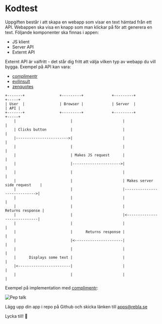 # Kodtest

Uppgiften består i att skapa en webapp som visar en text hämtad från ett API.
Webappen ska visa en knapp som man klickar på för att generera en text.
Följande komponenter ska finnas i appen:

 - JS klient
 - Server API
 - Externt API

Externt API är valfritt - det står dig fritt att välja vilken typ av
webapp du vill bygga. Exempel på API kan vara:

 - [complimentr][1]
 - [evilinsult][2]
 - [zenquotes][3]



```
+-------+                +---------+             +---------+                      +-----+
| User  |                | Browser |             | Server  |                      | API |
+-------+                +---------+             +---------+                      +-----+
    |                         |                       |                              |
    | Clicks button           |                       |                              |
    |------------------------>|                       |                              |
    |                         |                       |                              |
    |                         | Makes JS request      |                              |
    |                         |---------------------->|                              |
    |                         |                       |                              |
    |                         |                       | Makes server side request    |
    |                         |                       |----------------------------->|
    |                         |                       |                              |
    |                         |                       |             Returns response |
    |                         |                       |<-----------------------------|
    |                         |                       |                              |
    |                         |      Returns response |                              |
    |                         |<----------------------|                              |
    |                         |                       |                              |
    |      Displays some text |                       |                              |
    |<------------------------|                       |                              |
    |                         |                       |                              |
```

Exempel på implementation med [complimentr][1]:

![Pep talk](https://peptalk.herokuapp.com/peptalk.gif)

Lägg upp din app i repo på Github och skicka länken till apps@rebla.se

Lycka till! 🙌

[1]:https://complimentr.com/
[2]:https://evilinsult.com/api/
[3]:https://zenquotes.io/api/random
